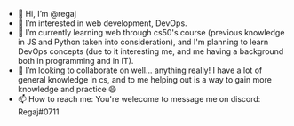 - 👋 Hi, I’m @regaj
- 👀 I’m interested in web development, DevOps.
- 🌱 I’m currently learning web through cs50's course (previous knowledge in JS and Python taken into consideration), 
      and I'm planning to learn DevOps concepts (due to it interesting me, and me having a background both in programming and in IT).
- 💞️ I’m looking to collaborate on well... anything really! I have a lot of general knowledge in cs, and to me helping out is a way to gain more knowledge and practice 😄
- 📫 How to reach me: You're welecome to message me on discord: Regaj#0711

<!---
regaj/regaj is a ✨ special ✨ repository because its `README.md` (this file) appears on your GitHub profile.
You can click the Preview link to take a look at your changes.
--->
